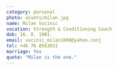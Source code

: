 ```yaml
---
category: personal
photo: assets/milan.jpg
name: Milan Vucinic
vocation: Strength & Conditioning Coach
dob: 16. 8. 1981.
email: vucinic_milan1608@yahoo.conj
tel: +46 76 8563031
marriage: Yes
quote: "Milan is the one."
---
```


